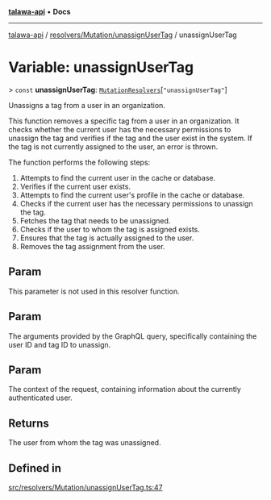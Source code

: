[**talawa-api**](../../../../README.md) • **Docs**

***

[talawa-api](../../../../modules.md) / [resolvers/Mutation/unassignUserTag](../README.md) / unassignUserTag

# Variable: unassignUserTag

\> `const` **unassignUserTag**: [`MutationResolvers`](../../../../types/generatedGraphQLTypes/type-aliases/MutationResolvers.md)\[`"unassignUserTag"`\]

Unassigns a tag from a user in an organization.

This function removes a specific tag from a user in an organization.
It checks whether the current user has the necessary permissions to unassign the tag and
verifies if the tag and the user exist in the system. If the tag is not currently assigned
to the user, an error is thrown.

The function performs the following steps:
1. Attempts to find the current user in the cache or database.
2. Verifies if the current user exists.
3. Attempts to find the current user's profile in the cache or database.
4. Checks if the current user has the necessary permissions to unassign the tag.
5. Fetches the tag that needs to be unassigned.
6. Checks if the user to whom the tag is assigned exists.
7. Ensures that the tag is actually assigned to the user.
8. Removes the tag assignment from the user.

## Param

This parameter is not used in this resolver function.

## Param

The arguments provided by the GraphQL query, specifically containing the user ID and tag ID to unassign.

## Param

The context of the request, containing information about the currently authenticated user.

## Returns

The user from whom the tag was unassigned.

## Defined in

[src/resolvers/Mutation/unassignUserTag.ts:47](https://github.com/PalisadoesFoundation/talawa-api/blob/790ab2939a7c80eb0ff31afd318f8889a001f225/src/resolvers/Mutation/unassignUserTag.ts#L47)
